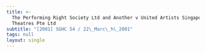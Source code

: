 ```yaml
---
title: >-
  The Performing Right Society Ltd and Another v United Artists Singapore
  Theatres Pte Ltd
subtitle: "[2001] SGHC 54 / 22\_Marc\_h\_2001"
tags: null
layout: single
---
```


